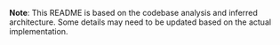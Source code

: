 <!-- TODO -->

**Note**: This README is based on the codebase analysis and inferred architecture. Some details may need to be updated based on the actual implementation.